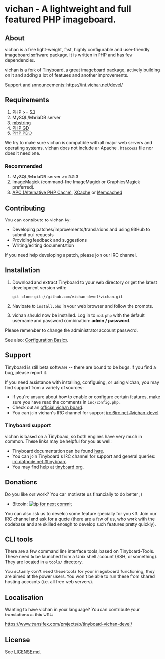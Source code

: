 vichan - A lightweight and full featured PHP imageboard.
========================================================

About
------------
vichan is a free light-weight, fast, highly configurable and user-friendly
imageboard software package. It is written in PHP and has few dependencies.

vichan is a fork of [Tinyboard](http://tinyboard.org/), a great imageboard package, actively
building on it and adding a lot of features and another improvements.

Support and announcements: https://int.vichan.net/devel/

Requirements
------------
1.	PHP >= 5.3
2.	MySQL/MariaDB server
3.	[mbstring](http://www.php.net/manual/en/mbstring.installation.php) 
4.	[PHP GD](http://www.php.net/manual/en/intro.image.php)
5.	[PHP PDO](http://www.php.net/manual/en/intro.pdo.php)

We try to make sure vichan is compatible with all major web servers and
operating systems. vichan does not include an Apache ```.htaccess``` file nor does
it need one.

### Recommended
1.	MySQL/MariaDB server >= 5.5.3
2.	ImageMagick (command-line ImageMagick or GraphicsMagick preferred).
3.	[APC (Alternative PHP Cache)](http://php.net/manual/en/book.apc.php),
	[XCache](http://xcache.lighttpd.net/) or
	[Memcached](http://www.php.net/manual/en/intro.memcached.php)

Contributing
------------
You can contribute to vichan by:
*	Developing patches/improvements/translations and using GitHub to submit pull requests
*	Providing feedback and suggestions
*	Writing/editing documentation

If you need help developing a patch, please join our IRC channel.

Installation
-------------
1.	Download and extract Tinyboard to your web directory or get the latest
	development version with:

        git clone git://github.com/vichan-devel/vichan.git
	
2.	Navigate to ```install.php``` in your web browser and follow the
	prompts.
3.	vichan should now be installed. Log in to ```mod.php``` with the
	default username and password combination: **admin / password**.

Please remember to change the administrator account password.

See also: [Configuration Basics](http://tinyboard.org/docs/?p=Config).

Support
--------
Tinyboard is still beta software -- there are bound to be bugs. If you find a
bug, please report it.

If you need assistance with installing, configuring, or using vichan, you may
find support from a variety of sources:

*	If you're unsure about how to enable or configure certain features, make
	sure you have read the comments in ```inc/config.php```.
*	Check out an [official vichan board](http://int.vichan.net/devel/).
*	You can join vichan's IRC channel for support
	[irc.6irc.net #vichan-devel](irc://irc.6irc.net/vichan-devel)

### Tinyboard support
vichan is based on a Tinyboard, so both engines have very much in common. These
links may be helpful for you as well: 

*	Tinyboard documentation can be found [here](http://tinyboard.org/docs/).
*	You can join Tinyboard's IRC channel for support and general queries: 
	[irc.datnode.net #tinyboard](irc://irc.datnode.net/tinyboard).
*	You may find help at [tinyboard.org](http://tinyboard.org/#help).

Donations
---------
Do you like our work? You can motivate us financially to do better ;)
* Bitcoin: [![tip for next commit](http://tip4commit.com/projects/708.svg)](http://tip4commit.com/projects/708)

You can also ask us to develop some feature specially for you <3. Join our IRC
channel and ask for a quote (there are a few of us, who work with the codebase
and are skilled enough to develop such features pretty quickly).

CLI tools
-----------------
There are a few command line interface tools, based on Tinyboard-Tools. These need
to be launched from a Unix shell account (SSH, or something). They are located in a ```tools/```
directory.

You actually don't need these tools for your imageboard functioning, they are aimed
at the power users. You won't be able to run these from shared hosting accounts
(i.e. all free web servers).

Localisation
------------
Wanting to have vichan in your language? You can contribute your translations at this URL:

https://www.transifex.com/projects/p/tinyboard-vichan-devel/

License
--------
See [LICENSE.md](http://github.com/vichan-devel/vichan/blob/master/LICENSE.md).

